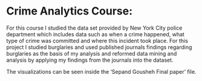 # Crime Analytics Course:
For this course I studied the data set provided by New York City police department which includes data such as when a crime happened, what type of crime was committed and where this incident took place. For this project I studied burglaries and used published journals findings regarding burglaries as the basis of my analysis and reformed data mining and analysis by applying my findings from the journals into the dataset. 

The visualizations can be seen inside the ‘Sepand Gousheh Final paper’ file.
